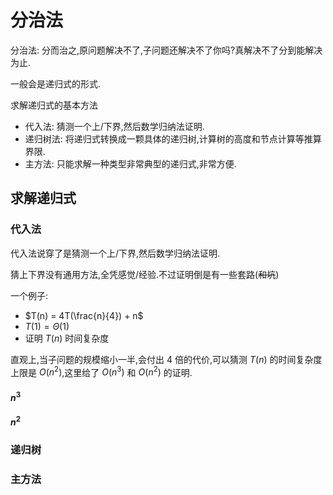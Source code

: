 # 分治法

分治法: 分而治之,原问题解决不了,子问题还解决不了你吗?真解决不了分到能解决为止.

一般会是递归式的形式.

求解递归式的基本方法

- 代入法: 猜测一个上/下界,然后数学归纳法证明.
- 递归树法: 将递归式转换成一颗具体的递归树,计算树的高度和节点计算等推算界限.
- 主方法: 只能求解一种类型非常典型的递归式,非常方便.

## 求解递归式

### 代入法

代入法说穿了是猜测一个上/下界,然后数学归纳法证明.

猜上下界没有通用方法,全凭感觉/经验.不过证明倒是有一些套路(~~和坑~~)

一个例子:

- $T(n) = 4T(\frac{n}{4}) + n$
- $T(1) = \Theta(1)$
- 证明 $T(n)$ 时间复杂度

直观上,当子问题的规模缩小一半,会付出 4 倍的代价,可以猜测 $T(n)$ 的时间复杂度上限是 $O(n^2)$,这里给了 $O(n^3)$ 和 $O(n^2)$ 的证明.

#### $n^3$



#### $n^2$

### 递归树

### 主方法